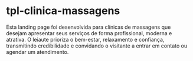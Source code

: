 # tpl-clinica-massagens
Esta landing page foi desenvolvida para clínicas de massagens que desejam apresentar seus serviços de forma profissional, moderna e atrativa. O leiaute prioriza o bem-estar, relaxamento e confiança, transmitindo credibilidade e convidando o visitante a entrar em contato ou agendar um atendimento.
